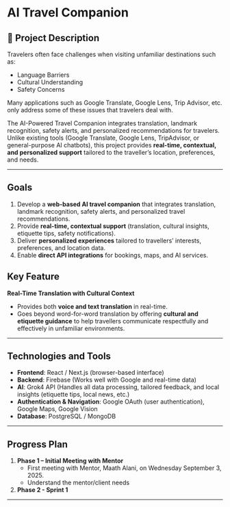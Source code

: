 # AI Travel Companion 

## 📖 Project Description  

Travelers often face challenges when visiting unfamiliar destinations such as:
- Language Barriers
- Cultural Understanding
- Safety Concerns

Many applications such as Google Translate, Google Lens,  Trip Advisor, etc. only address some of these issues that travelers deal with. 

The AI-Powered Travel Companion integrates translation, landmark recognition, safety alerts, and personalized recommendations for travelers. Unlike existing tools (Google Translate, Google Lens, TripAdvisor, or general-purpose AI chatbots), this project provides **real-time, contextual, and personalized support** tailored to the traveller’s location, preferences, and needs.  

---

## Goals  

1. Develop a **web-based AI travel companion** that integrates translation, landmark recognition, safety alerts, and personalized travel recommendations.  
2. Provide **real-time, contextual support** (translation, cultural insights, etiquette tips, safety notifications).  
3. Deliver **personalized experiences** tailored to travellers’ interests, preferences, and location data.  
4. Enable **direct API integrations** for bookings, maps, and AI services. 

## Key Feature  

**Real-Time Translation with Cultural Context**  
- Provides both **voice and text translation** in real-time.  
- Goes beyond word-for-word translation by offering **cultural and etiquette guidance** to help travellers communicate respectfully and effectively in unfamiliar environments.  

---

## Technologies and Tools  

- **Frontend**: React / Next.js (browser-based interface)  
- **Backend**: Firebase (Works well with Google and real-time data)  
- **AI**: Grok4 API (Handles all data processing, tailored feedback, and local insights (etiquette tips, local news, etc.) 
- **Authentication & Navigation**: Google OAuth (user authentication), Google Maps, Google Vision
- **Database**: PostgreSQL / MongoDB   

---

## Progress Plan  

1. **Phase 1 – Initial Meeting with Mentor**  
   - First meeting with Mentor, Maath Alani, on Wednesday September 3, 2025.
   - Understand the mentor/client needs
2.  **Phase 2 - Sprint 1**
  

---  
